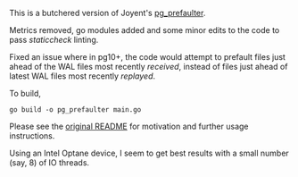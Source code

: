 This is a butchered version of Joyent's [pg_prefaulter](https://github.com/joyent/pg_prefaulter).

Metrics removed, go modules added and some minor edits to the code to pass _staticcheck_ linting.

Fixed an issue where in pg10+, the code would attempt to prefault files just ahead of the WAL files most recently _received_, instead of files just ahead of latest WAL files most recently _replayed_.

To build,

    go build -o pg_prefaulter main.go

Please see the [original README](https://github.com/joyent/pg_prefaulter/blob/master/README.adoc) for motivation and further usage instructions.

Using an Intel Optane device, I seem to get best results with a small number (say, 8) of IO threads.
